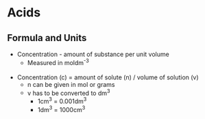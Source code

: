 # Acids

## Formula and Units

- Concentration - amount of substance per unit volume
	- Measured in moldm<sup>-3</sup>
<br/><br/>
- Concentration (c) = amount of solute (n) / volume of solution (v)
	- n can be given in mol or grams
	- v has to be converted to dm<sup>3</sup>
		- 1cm<sup>3</sup> = 0.001dm<sup>3</sup>
		- 1dm<sup>3</sup> = 1000cm<sup>3</sup>
